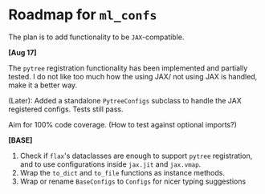 # Roadmap for `ml_confs`
The plan is to add functionality to be `JAX`-compatible.

**[Aug 17]**

The `pytree` registration functionality has been implemented and partially tested. I do not like too much how the using JAX/ not using JAX is handled, make it a better way.

(Later): Added a standalone `PytreeConfigs` subclass to handle the JAX registered configs. Tests still pass.

Aim for 100% code coverage. (How to test against optional imports?)


**[BASE]**

1. Check if `flax`'s dataclasses are enough to support `pytree` registration, and to use configurations inside `jax.jit` and `jax.vmap`.
2. Wrap the `to_dict` and `to_file` functions as instance methods.
3. Wrap or rename `BaseConfigs` to `Configs` for nicer typing suggestions

